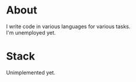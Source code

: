 # About

I write code in various languages for various tasks.  
I'm unemployed yet.  

# Stack

Unimplemented yet.
